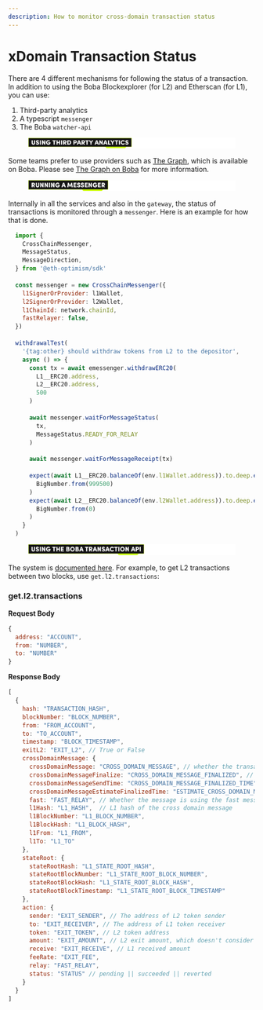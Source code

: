 ```yaml
---
description: How to monitor cross-domain transaction status
---
```


# xDomain Transaction Status

There are 4 different mechanisms for following the status of a transaction. In addition to using the Boba Blockexplorer (for L2) and Etherscan (for L1), you can use:

1. Third-party analytics
2. A typescript `messenger`
3. The Boba `watcher-api`



<figure><img src="../../.gitbook/assets/Artboard 1 (17).png" alt=""><figcaption></figcaption></figure>

Some teams prefer to use providers such as [The Graph](https://thegraph.com/en/), which is available on Boba. Please see [The Graph on Boba](../../packages/boba/subgraph/) for more information.



<figure><img src="../../.gitbook/assets/Artboard 2 (3) (2).png" alt=""><figcaption></figcaption></figure>

Internally in all the services and also in the `gateway`, the status of transactions is monitored through a `messenger`. Here is an example for how that is done.

```javascript
  import {
    CrossChainMessenger,
    MessageStatus,
    MessageDirection,
  } from '@eth-optimism/sdk'

  const messenger = new CrossChainMessenger({
    l1SignerOrProvider: l1Wallet,
    l2SignerOrProvider: l2Wallet,
    l1ChainId: network.chainId,
    fastRelayer: false,
  })

  withdrawalTest(
    '{tag:other} should withdraw tokens from L2 to the depositor',
    async () => {
      const tx = await emessenger.withdrawERC20(
        L1__ERC20.address,
        L2__ERC20.address,
        500
      )

      await messenger.waitForMessageStatus(
        tx,
        MessageStatus.READY_FOR_RELAY
      )

      await messenger.waitForMessageReceipt(tx)

      expect(await L1__ERC20.balanceOf(env.l1Wallet.address)).to.deep.equal(
        BigNumber.from(999500)
      )
      expect(await L2__ERC20.balanceOf(env.l2Wallet.address)).to.deep.equal(
        BigNumber.from(0)
      )
    }
  )
```



<figure><img src="../../.gitbook/assets/Artboard 46.png" alt=""><figcaption></figcaption></figure>

The system is [documented here](../../ops\_boba/api/watcher-api/). For example, to get L2 transactions between two blocks, use `get.l2.transactions`:

### get.l2.transactions

**Request Body**

```js
{
  address: "ACCOUNT",
  from: "NUMBER",
  to: "NUMBER"
}
```

**Response Body**

```js
[
  {
    hash: "TRANSACTION_HASH",
    blockNumber: "BLOCK_NUMBER",
    from: "FROM_ACCOUNT",
    to: "TO_ACCOUNT",
    timestamp: "BLOCK_TIMESTAMP",
    exitL2: "EXIT_L2", // True or False
    crossDomainMessage: {
      crossDomainMessage: "CROSS_DOMAIN_MESSAGE", // whether the transaction sent cross domain message
      crossDomainMessageFinalize: "CROSS_DOMAIN_MESSAGE_FINALIZED", // whether the cross domain message is finalized on L1
      crossDomainMessageSendTime: "CROSS_DOMAIN_MESSAGE_FINALIZED_TIME", // when the cross domain message is finalized
      crossDomainMessageEstimateFinalizedTime: "ESTIMATE_CROSS_DOMAIN_MESSAGE_FINALIZED_TIME",
      fast: "FAST_RELAY", // Whether the message is using the fast message relayer
      l1Hash: "L1_HASH",  // L1 hash of the cross domain message
      l1BlockNumber: "L1_BLOCK_NUMBER",
      l1BlockHash: "L1_BLOCK_HASH",
      l1From: "L1_FROM",
      l1To: "L1_TO"
    },
    stateRoot: {
      stateRootHash: "L1_STATE_ROOT_HASH",
      stateRootBlockNumber: "L1_STATE_ROOT_BLOCK_NUMBER",
      stateRootBlockHash: "L1_STATE_ROOT_BLOCK_HASH",
      stateRootBlockTimestamp: "L1_STATE_ROOT_BLOCK_TIMESTAMP"
    },
    action: {
      sender: "EXIT_SENDER", // The address of L2 token sender
      to: "EXIT_RECEIVER", // The address of L1 token receiver
      token: "EXIT_TOKEN", // L2 token address
      amount: "EXIT_AMOUNT", // L2 exit amount, which doesn't consider fee
      receive: "EXIT_RECEIVE", // L1 received amount
      feeRate: "EXIT_FEE",
      relay: "FAST_RELAY",
      status: "STATUS" // pending || succeeded || reverted
    }
  }
]
```

